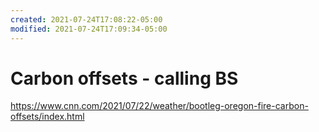 ```yaml
---
created: 2021-07-24T17:08:22-05:00
modified: 2021-07-24T17:09:34-05:00
---
```


# Carbon offsets - calling BS

https://www.cnn.com/2021/07/22/weather/bootleg-oregon-fire-carbon-offsets/index.html
